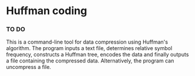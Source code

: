 # Huffman coding

### TO DO
This is a command-line tool for data compression using Huffman's algorithm. The program inputs a text file, determines relative symbol frequency, constructs a Huffman tree, encodes the data and finally outputs a file containing the compressed data. Alternatively, the program can uncompress a file.